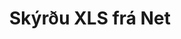 ---
############################# Static ############################
layout: "auto-gen-annotation"

############################# Head ############################
head_title: "Net XLS Annotation API Annotate í C#"
head_description: "Net API til að búa til og athugasemda við vinsælar athugasemdagerðir úr XLS, myndum, teikningum og skjalaskráarsniðum."

############################# Header ############################
title: "Skýrðu XLS frá Net"
description: ""
bg_image: "https://cms.admin.containerize.com/templates/aspose/App_Themes/V3/images/bg/header1.png"
bg_overlay: false
button:
    enable: true
    icon: "fas fa-arrow-down"
    label: "Sækja ókeypis prufuáskrift"
    link: "https://downloads.groupdocs.com/annotation/net"

############################# About ############################
about:
    enable: true
    title: "Um GroupDocs.Annotation for Net API"
    content: |
        GroupDocs.Annotation for Net API er bókasafn sem gerir þér kleift að bæta við athugasemdum við PDF, Word og önnur skjöl á Mac, Windows eða Ubuntu. [GroupDocs.Annotation for Net](/annotation/net) er innbyggt Net API til að stjórna athugasemdum með alhliða stuðningi við að búa til, bæta við, breyta, eyða, draga út og flytja út athugasemdir úr myndum og ýmsum öðrum skjölum. Allur listi yfir studd skjalasnið sem þú gætir séð á þessari [síðu](https://docs.groupdocs.com/annotation/net/supported-document-formats/).
        Þetta bókasafn gerir þér kleift að vinna ekki aðeins með XLS skjölum heldur einnig með mörgum öðrum skjölum eins og Word, Excel, PowerPoint, Outlook tölvupósti, Visio, Adobe, OpenDocument, OpenOffice, Photoshop, AutoCad og mörgum öðrum.
        GroupDocs.Annotation for Net API gerir þér kleift að búa til og bæta við nýjum athugasemdum, breyta athugasemdum, draga út athugasemdir, athugasemdir og fjarlægja þær úr skjölum. Bókasafnið styður 13 mismunandi skýringargerðir, þar á meðal texta, fjöllínu, svæði, undirstrik, punkt, vatnsmerki, ör, sporbaug, textaskipti, fjarlægð, textareit, tilföng klippingu í PDF, HTML, Microsoft Word skjölum, töflureiknum, skýringarmyndum, kynningum, teikningar, myndir og mörg önnur skráarsnið.
        Dæmið (vinsamlegast sjáðu hér að neðan) sýnir að þú vinnur með XLS skjal, í þessu dæmi gætirðu séð helstu skrefin í því hvernig á að vinna með GroupDocs.Athugasemd: Setja upp leyfi, opna skjal sem þú vilt vinna með, búa til athugasemd, bæta við gagnahlutum til að stilla athugasemdareiginleika í samræmi við kröfur þínar og vista niðurstöðuna á nauðsynlegum stað. Þú gætir líka skoðað studdu eiginleikana á github [síðu] okkar (https://github.com/groupdocs-annotation/GroupDocs.Annotation-for-.NET), eða í vörunni okkar [skjölum](https) ://docs.groupdocs.com/annotation/net/getting-started/).

############################# Steps ############################
howTo_Add:
steps_Add:
    enable: true
    title_left: "Skref til að bæta athugasemdum við XLS í Net"
    content_left: |
        [GroupDocs.Annotation](/annotation/net/) gerir það auðvelt fyrir Net forritara að bæta ýmsum athugasemdategundum við XLS skrár innan hvaða net-undirstaða forrits sem er með því að útfæra nokkur auðveld skref.
        *   Búðu til svarhluti með athugasemd og dagsetningu.
        *   Búðu til AreaAnnotation hlut, stilltu svæðisvalkosti og bættu við svörum.
        *   Búðu til Annotator hlut og bættu við svæðisskýringum.
        *   Vista úttaksskrá.
    title_right: "kerfis kröfur"
    content_right: |
        GroupDocs.Annotation for Net API eru studd á öllum helstu kerfum og stýrikerfum. Áður en þú keyrir kóðann hér að neðan skaltu ganga úr skugga um að þú hafir eftirfarandi forsendur uppsettar á kerfinu þínu.
        *   Stýrikerfi: Microsoft Windows, Linux, MacOS
        *   Þróunarumhverfi: Visual Studio, Xamarin, MonoDevelop
        *   Frameworks: .NET Framework, .NET Standard, .NET Core, Mono
        *   Sæktu nýjustu útgáfuna af GroupDocs.Annotation fyrir .NET frá [NuGet](https://www.nuget.org/packages/groupdocs.annotation)

############################# Preview ############################
preview_Add:
    enable: true
    title: Forskoðun athugasemda og kóðasýni
    content: |
        ![Annotation preview image]https://docs.groupdocs.com/annotation/java/images/add-text-field-annotation.png
    code: |
        ```cs
        //Add text field annotation to the document from local disk
        using (Annotator annotator = new Annotator("input.bmp"))
        {
            TextFieldAnnotation textField = new TextFieldAnnotation
            {
                BackgroundColor = 65535,
                Box = new Rectangle(100, 100, 100, 100),
                CreatedOn = DateTime.Now,
                Text = "Some text",
                FontColor = 65535,
                FontSize = 12,
                Message = "This is text field annotation",
                Opacity = 0.7,
                PageNumber = 0,
                PenStyle = PenStyle.Dot,
                PenWidth = 3,
                FontFamily = "Arial",
                TextHorizontalAlignment = HorizontalAlignment.Center,
                Replies = new List
                {
                    new Reply
                    {
                        Comment = "First comment",
                        RepliedOn = DateTime.Now
                    },
                    new Reply
                    {
                        Comment = "Second comment",
                        RepliedOn = DateTime.Now
                    }
                }
            };
            annotator.Add(textField);
            annotator.Save("result.bmp");
        }
        ```

############################# Steps ############################
howTo_Remove:
steps_Remove:
    enable: true
    title_left: "Skref til að fjarlægja athugasemdir úr XLS í Net"
    content_left: |
        [GroupDocs.Annotation](/annotation/net/) gerir það auðveldara fyrir Net forritara að fjarlægja athugasemdaupplýsingar úr XLS skrám innan hvaða net-undirstaða forrits sem er með því að útfæra nokkur auðveld skref.
        *   Búðu til svarhluti með athugasemd og dagsetningu.
        *   Staðfestu SaveOptions hlutinn og stilltu AnnotationTypes = AnnotationType.None.
        *   Hringdu í vistunaraðferð með skjalaslóð eða straumi og SaveOptions hlut.

############################# Preview ############################
preview_Remove:
    enable: true
    code: |
        ```cs
        // 1- How to remove annotation from document using annotation index
        
        using (Annotator annotator = new Annotator("result.bmp"))
        {
            annotator.Remove(0);
            annotator.Save("removed.bmp");
        }
        
        // 2- How to remove annotation from document using annotation object
        
        using (Annotator annotator = new Annotator("result.bmp"))
        {
            var tmp = annotator.Get();
            annotator.Remove(tmp[0]);
            annotator.Save("removed.bmp");
        }
        
        // 3- How to remove some annotations from document using list of ID’s
        
        using (Annotator annotator = new Annotator("result.bmp"))
        {
            var idList = new List{1, 2, 3};
            annotator.Remove(idList);
            annotator.Save("removed.bmp");
        }
        
        // 4- How to remove some annotations from document using list of annotations
        
        using (Annotator annotator = new Annotator("result.bmp"))
        {
            var tmp = annotator.Get();
            annotator.Remove(tmp);
            annotator.Save("removed.bmp");
        }
        ```

############################# Steps ############################
howTo_Edit:
steps_Edit:
    enable: true
    title_left: "Skref til að breyta athugasemdum frá XLS í Net"
    content_left: |
        [GroupDocs.Annotation](/annotation/net/) gerir það auðveldara fyrir Net forritara að uppfæra ýmsa skýringaeiginleika úr XLS skrám innan hvaða Net-undirstaða forrits sem er með því að útfæra nokkur auðveld skref.
        *   Staðfestu Annotator hlut með innsláttarskjalsslóð eða straumi með instantiated LoadOptions með ImportAnnotations = true.
        *   Búðu til einhverja AnnotationBase útfærslu og stilltu auðkenni þeirra skýringa sem fyrir voru (ef athugasemd með því auðkenni finnst ekki verður engu breytt) eða slóðalista yfir athugasemdir (allar skýringar sem til eru verða fjarlægðar).
        *   Kalla uppfærsluaðferð á Annotator hlut með samþykktum athugasemdum.
        *   Hringdu í vistunaraðferð með skjalaslóð eða straumi og SaveOptions hlut.

############################# Preview ############################
preview_Edit:
    enable: true
    code: |
        ```cs
        // open annotated document
        using (Annotator annotator = new Annotator("result.bmp"))
        {
            //assuming we are going to change some properties of existing annotation
                AreaAnnotation updated = new AreaAnnotation
                    {
                            // It's important to set existed annotation Id
                            Id = 1,
                            BackgroundColor = 255,
                            Box = new Rectangle(0, 0, 50, 200),
                            CreatedOn = DateTime.Now,
                            Message = "This is updated annotation",
                            Replies = new List
                            {
                                new Reply
                                {
                                    Comment = "Updated first comment",
                                    RepliedOn = DateTime.Now
                                },
                                new Reply
                                {
                                    Comment = "Updated second comment",
                                    RepliedOn = DateTime.Now
                                }
                            }
                        };
                // update annotation
                annotator.Update(updated);
                annotator.Save("result.bmp");
        }
        ```

############################# Steps ############################
howTo_Extract:
steps_Extract:
    enable: true
    title_left: "Skref til að draga út athugasemdir úr XLS í Net"
    content_left: |
        [GroupDocs.Annotation](/annotation/net/) gerir það auðvelt fyrir Net forritara að skrifa athugasemdir við skjöl og draga út athugasemdaupplýsingar úr XLS skrám innan hvaða net-undirstaða forrits sem er með því að útfæra nokkur auðveld skref.
        *   Búðu til svarhluti með athugasemd og dagsetningu.
        *   Staðfestu LoadOptions hlut og hringdu í SetImportAnnotations með sannri röksemdafærslu.
        *   Skilgreindu breytu með gerð List.
        *   Hringdu í fá aðferð og skilaðu niðurstöðunni í breytuna hér að ofan.

############################# Preview ############################
preview_Extract:
    enable: true
    code: |
        ```cs
        // for using this example input file ("annotated.bmp") must be with annotations
        using (Annotator annotator = new Annotator("annotated.bmp"))
        {
            List annotations = annotator.Get();
            XmlSerializer formatter = new XmlSerializer(typeof(List));
            using (FileStream fs = new FileStream("annotations.xml", FileMode.Create))
            {
                fs.SetLength(0);
                formatter.Serialize(fs, annotations);
            }
        }
        ```

############################# Demos ############################
demos:
    enable: true
    title: "Lifandi kynningar til að bæta við, fjarlægja, breyta, draga út athugasemdir við skjöl og myndir"
    content: |
        Bættu við, fjarlægðu, breyttu og dragðu út athugasemdir við XLS skrána núna með því að fara á vefsíðu [GroupDocs.Annotation Live Demos](https://products.groupdocs.app/annotation/family). Lifandi kynningin hefur eftirfarandi kosti

############################# About Formats ############################
about_formats:
    enable: true
    format:
        # format loop
        - icon: "far fa-file-xls"
          title: "Um XLS skráarsnið"
          content: |
            Skrár með XLS framlengingu tákna Excel tvískipt skráarsnið. Slíkar skrár er hægt að búa til með Microsoft Excel sem og öðrum svipuðum töflureikniforritum eins og OpenOffice Calc eða Apple Numbers. Skrá vistuð af Excel er þekkt sem vinnubók þar sem hver vinnubók getur haft eitt eða fleiri vinnublöð. Gögn eru geymd og birt notendum á töfluformi í vinnublaði og geta spannað tölugildi, textagögn, formúlur, ytri gagnatengingar, myndir og töflur. Forrit eins og Microsoft Excel gerir þér kleift að flytja út vinnubókargögn á nokkur mismunandi snið, þar á meðal PDF, CSV, XLSX, TXT, HTML, XPS og nokkur önnur. XLS skráarsniðinu var skipt út fyrir opnara og skipulagðara snið, XLSX, með útgáfu Microsoft Excel 2007. Nýjustu útgáfurnar veita enn stuðning við að búa til og lesa XLS skrár, þó XLSX sé fyrsti kosturinn til notkunar núna.

          link: "https://docs.fileformat.com/image/xls/"

############################# More Formats ############################
more_formats:
    enable: true
    title: "Vinna með önnur vinsæl skjalasnið"
    content: |
        Uppfærðu athugasemdareiginleika frá sumum af vinsælustu skráarsniðunum eins og fram kemur hér að neðan.
    format:
        # format loop
        - name: "Annotate PDF document"
          link: "https://products.groupdocs.com/annotation/net/pdf/"
          description: "Adobe Portable Document Format"

        # format loop
        - name: "Annotate DOC document"
          link: "https://products.groupdocs.com/annotation/net/doc/"
          description: "Microsoft Word Document"

        # format loop
        - name: "Annotate DOCM document"
          link: "https://products.groupdocs.com/annotation/net/docm/"
          description: "Microsoft Word Macro-Enabled Document"

        # format loop
        - name: "Annotate DOCX document"
          link: "https://products.groupdocs.com/annotation/net/docx/"
          description: "Microsoft Word Open XML Document"

        # format loop
        - name: "Annotate DOT document"
          link: "https://products.groupdocs.com/annotation/net/dot/"
          description: "Microsoft Word Document Template"

        # format loop
        - name: "Annotate DOTX document"
          link: "https://products.groupdocs.com/annotation/net/dotx/"
          description: "Word Open XML Document Template"

        # format loop
        - name: "Annotate RTF document"
          link: "https://products.groupdocs.com/annotation/net/rtf/"
          description: "Rich Text Document"

        # format loop
        - name: "Annotate ODT document"
          link: "https://products.groupdocs.com/annotation/net/odt/"
          description: "Open Document Text"

        # format loop
        - name: "Annotate XLS document"
          link: "https://products.groupdocs.com/annotation/net/xls/"
          description: "Microsoft Excel Binary File Format"

        # format loop
        - name: "Annotate XLSX document"
          link: "https://products.groupdocs.com/annotation/net/xlsx/"
          description: "Microsoft Excel Open XML Spreadsheet"

        # format loop
        - name: "Annotate XLSM document"
          link: "https://products.groupdocs.com/annotation/net/xlsm/"
          description: "Microsoft Excel Macro-Enabled Spreadsheet"

        # format loop
        - name: "Annotate XLSB document"
          link: "https://products.groupdocs.com/annotation/net/xlsb/"
          description: "Microsoft Excel Binary Worksheet"

        # format loop
        - name: "Annotate ODS document"
          link: "https://products.groupdocs.com/annotation/net/ods/"
          description: "Open Document Spreadsheet"

        # format loop
        - name: "Annotate PPT document"
          link: "https://products.groupdocs.com/annotation/net/ppt/"
          description: "PowerPoint Presentation"

        # format loop
        - name: "Annotate PPTX document"
          link: "https://products.groupdocs.com/annotation/net/pptx/"
          description: "PowerPoint Open XML Presentation"

        # format loop
        - name: "Annotate PPSX document"
          link: "https://products.groupdocs.com/annotation/net/ppsx/"
          description: "PowerPoint Open XML Slide Show"

        # format loop
        - name: "Annotate POTM document"
          link: "https://products.groupdocs.com/annotation/net/potm/"
          description: "Microsoft PowerPoint Template"

        # format loop
        - name: "Annotate PPTM document"
          link: "https://products.groupdocs.com/annotation/net/pptm/"
          description: "Microsoft PowerPoint Presentation"

        # format loop
        - name: "Annotate PPS document"
          link: "https://products.groupdocs.com/annotation/net/pps/"
          description: "Microsoft PowerPoint 97-2003 Slide Show"

        # format loop
        - name: "Annotate ODP document"
          link: "https://products.groupdocs.com/annotation/net/odp/"
          description: "OpenDocument Presentation"

        # format loop
        - name: "Annotate HTML document"
          link: "https://products.groupdocs.com/annotation/net/html/"
          description: "HyperText Markup Language"

        # format loop
        - name: "Annotate TIFF document"
          link: "https://products.groupdocs.com/annotation/net/tiff/"
          description: "Tagged Image File Format"

        # format loop
        - name: "Annotate JPEG document"
          link: "https://products.groupdocs.com/annotation/net/jpeg/"
          description: "JPEG Image"

        # format loop
        - name: "Annotate PNG document"
          link: "https://products.groupdocs.com/annotation/net/png/"
          description: "Portable Network Graphic"

        # format loop
        - name: "Annotate EML document"
          link: "https://products.groupdocs.com/annotation/net/eml/"
          description: "E-mail Message"

        # format loop
        - name: "Annotate MSG document"
          link: "https://products.groupdocs.com/annotation/net/msg/"
          description: "Microsoft Outlook E-mail Message"

        # format loop
        - name: "Annotate VSD document"
          link: "https://products.groupdocs.com/annotation/net/vsd/"
          description: "Microsoft Visio 2003-2010 Drawing"

        # format loop
        - name: "Annotate VSDX document"
          link: "https://products.groupdocs.com/annotation/net/vsdx/"
          description: "Microsoft Visio Drawing"

        # format loop
        - name: "Annotate VSS document"
          link: "https://products.groupdocs.com/annotation/net/vss/"
          description: "Microsoft Visio 2003-2010 Stencil"

        # format loop
        - name: "Annotate VST document"
          link: "https://products.groupdocs.com/annotation/net/vst/"
          description: "Microsoft Visio 2013 Stencil"

        # format loop
        - name: "Annotate DWG document"
          link: "https://products.groupdocs.com/annotation/net/dwg/"
          description: "Autodesk Design Data Formats"

        # format loop
        - name: "Annotate DXF document"
          link: "https://products.groupdocs.com/annotation/net/dxf/"
          description: "AutoCAD Drawing Interchange"

        # format loop
        - name: "Annotate DCM document"
          link: "https://products.groupdocs.com/annotation/net/dcm/"
          description: "Digital Imaging and Communications in Medicine"

        # format loop
        - name: "Annotate WMF document"
          link: "https://products.groupdocs.com/annotation/net/wmf/"
          description: "Windows Metafile"

        # format loop
        - name: "Annotate EMF document"
          link: "https://products.groupdocs.com/annotation/net/emf/"
          description: "Enhanced Metafile Format"


############################# Back to top ###############################
back_to_top:
    enable: true
---